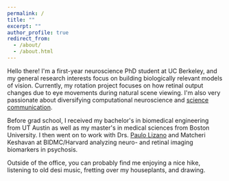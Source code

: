 ```yaml
---
permalink: /
title: ""
excerpt: ""
author_profile: true
redirect_from: 
  - /about/
  - /about.html
---
```


Hello there! I'm a first-year neuroscience PhD student at UC Berkeley, and my general research interests focus on building biologically relevant models of vision. Currently, my rotation project focuses on how retinal output changes due to eye movements during natural scene viewing. I'm also very passionate about diversifying computational neuroscience and [science communication](https://www.berkeleysciencereview.com/).

Before grad school, I received my bachelor's in biomedical engineering from UT Austin as well as my master's in medical sciences from Boston University. I then went on to work with Drs. [Paulo Lizano](https://lizanolab.com) and Matcheri Keshavan at BIDMC/Harvard analyzing neuro- and retinal imaging biomarkers in psychosis. 

Outside of the office, you can probably find me enjoying a nice hike, listening to old desi music, fretting over my houseplants, and drawing. 
